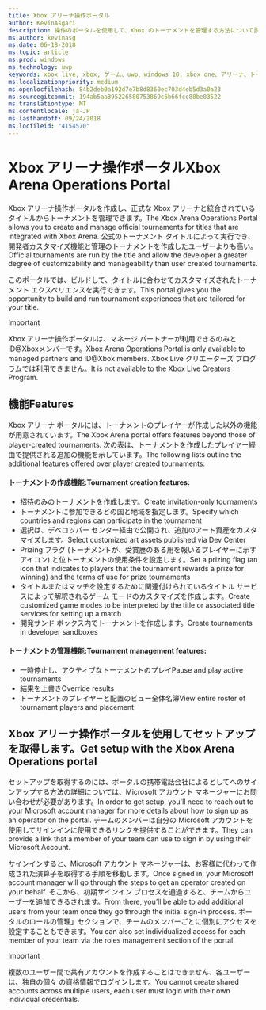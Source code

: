 ```yaml
---
title: Xbox アリーナ操作ポータル
author: KevinAsgari
description: 操作のポータルを使用して、Xbox のトーナメントを管理する方法について説明します。
ms.author: kevinasg
ms.date: 06-18-2018
ms.topic: article
ms.prod: windows
ms.technology: uwp
keywords: xbox live, xbox, ゲーム、uwp、windows 10, xbox one、アリーナ、トーナメント、操作, ポータル
ms.localizationpriority: medium
ms.openlocfilehash: 84b2deb0a192d7e7b8d8360ec703d4eb5d3a0a23
ms.sourcegitcommit: 194ab5aa395226580753869c6b66fce88be83522
ms.translationtype: MT
ms.contentlocale: ja-JP
ms.lasthandoff: 09/24/2018
ms.locfileid: "4154570"
---
```

# <a name="xbox-arena-operations-portal"></a><span data-ttu-id="55016-104">Xbox アリーナ操作ポータル</span><span class="sxs-lookup"><span data-stu-id="55016-104">Xbox Arena Operations Portal</span></span>



<span data-ttu-id="55016-105">Xbox アリーナ操作ポータルを作成し、正式な Xbox アリーナと統合されているタイトルからトーナメントを管理できます。</span><span class="sxs-lookup"><span data-stu-id="55016-105">The Xbox Arena Operations Portal allows you to create and manage official tournaments for titles that are integrated with Xbox Arena.</span></span> <span data-ttu-id="55016-106">公式のトーナメント タイトルによって実行でき、開発者カスタマイズ機能と管理のトーナメントを作成したユーザーよりも高い。</span><span class="sxs-lookup"><span data-stu-id="55016-106">Official tournaments are run by the title and allow the developer a greater degree of customizability and manageability than user created tournaments.</span></span>

<span data-ttu-id="55016-107">このポータルでは、ビルドして、タイトルに合わせてカスタマイズされたトーナメント エクスペリエンスを実行できます。</span><span class="sxs-lookup"><span data-stu-id="55016-107">This portal gives you the opportunity to build and run tournament experiences that are tailored for your title.</span></span>

> [!IMPORTANT]  
> <span data-ttu-id="55016-108">Xbox アリーナ操作ポータルは、マネージ パートナーが利用できるのみとID@Xboxメンバーです。</span><span class="sxs-lookup"><span data-stu-id="55016-108">Xbox Arena Operations Portal is only available to managed partners and ID@Xbox members.</span></span> <span data-ttu-id="55016-109">Xbox Live クリエーターズ プログラムでは利用できません。</span><span class="sxs-lookup"><span data-stu-id="55016-109">It is not available to the Xbox Live Creators Program.</span></span>

## <a name="features"></a><span data-ttu-id="55016-110">機能</span><span class="sxs-lookup"><span data-stu-id="55016-110">Features</span></span>

<span data-ttu-id="55016-111">Xbox アリーナ ポータルには、トーナメントのプレイヤーが作成した以外の機能が用意されています。</span><span class="sxs-lookup"><span data-stu-id="55016-111">The Xbox Arena portal offers features beyond those of player-created tournaments.</span></span> <span data-ttu-id="55016-112">次の表は、トーナメントを作成したプレイヤー経由で提供される追加の機能を示しています。</span><span class="sxs-lookup"><span data-stu-id="55016-112">The following lists outline the additional features offered over player created tournaments:</span></span>

#### <a name="tournament-creation-features"></a><span data-ttu-id="55016-113">トーナメントの作成機能:</span><span class="sxs-lookup"><span data-stu-id="55016-113">Tournament creation features:</span></span>

* <span data-ttu-id="55016-114">招待のみのトーナメントを作成します。</span><span class="sxs-lookup"><span data-stu-id="55016-114">Create invitation-only tournaments</span></span>
* <span data-ttu-id="55016-115">トーナメントに参加できるどの国と地域を指定します。</span><span class="sxs-lookup"><span data-stu-id="55016-115">Specify which countries and regions can participate in the tournament</span></span>
* <span data-ttu-id="55016-116">選択は、デベロッパー センター経由で公開され、追加のアート資産をカスタマイズします。</span><span class="sxs-lookup"><span data-stu-id="55016-116">Select customized art assets published via Dev Center</span></span>
* <span data-ttu-id="55016-117">Prizing フラグ (トーナメントが、受賞歴のある用を報いるプレイヤーに示すアイコン) と位トーナメントの使用条件を設定します。</span><span class="sxs-lookup"><span data-stu-id="55016-117">Set a prizing flag (an icon that indicates to players that the tournament rewards a prize for winning) and the terms of use for prize tournaments</span></span>
* <span data-ttu-id="55016-118">タイトルまたはマッチを設定するために関連付けられているタイトル サービスによって解釈されるゲーム モードのカスタマイズを作成します。</span><span class="sxs-lookup"><span data-stu-id="55016-118">Create customized game modes to be interpreted by the title or associated title services for setting up a match</span></span>
* <span data-ttu-id="55016-119">開発サンド ボックス内でトーナメントを作成します。</span><span class="sxs-lookup"><span data-stu-id="55016-119">Create tournaments in developer sandboxes</span></span>

#### <a name="tournament-management-features"></a><span data-ttu-id="55016-120">トーナメントの管理機能:</span><span class="sxs-lookup"><span data-stu-id="55016-120">Tournament management features:</span></span>

* <span data-ttu-id="55016-121">一時停止し、アクティブなトーナメントのプレイ</span><span class="sxs-lookup"><span data-stu-id="55016-121">Pause and play active tournaments</span></span>
* <span data-ttu-id="55016-122">結果を上書き</span><span class="sxs-lookup"><span data-stu-id="55016-122">Override results</span></span>
* <span data-ttu-id="55016-123">トーナメントのプレイヤーと配置のビュー全体名簿</span><span class="sxs-lookup"><span data-stu-id="55016-123">View entire roster of tournament players and placement</span></span>

## <a name="get-setup-with-the-xbox-arena-operations-portal"></a><span data-ttu-id="55016-124">Xbox アリーナ操作ポータルを使用してセットアップを取得します。</span><span class="sxs-lookup"><span data-stu-id="55016-124">Get setup with the Xbox Arena Operations portal</span></span>

<span data-ttu-id="55016-125">セットアップを取得するのには、ポータルの携帯電話会社によるとしてへのサインアップする方法の詳細については、Microsoft アカウント マネージャーにお問い合わせが必要があります。</span><span class="sxs-lookup"><span data-stu-id="55016-125">In order to get setup, you'll need to reach out to your Microsoft account manager for more details about how to sign up as an operator on the portal.</span></span> <span data-ttu-id="55016-126">チームのメンバーは自分の Microsoft アカウントを使用してサインインに使用できるリンクを提供することができます。</span><span class="sxs-lookup"><span data-stu-id="55016-126">They can provide a link that a member of your team can use to sign in by using their Microsoft Account.</span></span>

<span data-ttu-id="55016-127">サインインすると、Microsoft アカウント マネージャーは、お客様に代わって作成された演算子を取得する手順を移動します。</span><span class="sxs-lookup"><span data-stu-id="55016-127">Once signed in, your Microsoft account manager will go through the steps to get an operator created on your behalf.</span></span> <span data-ttu-id="55016-128">そこから、初期サインイン プロセスを通過すると、チームからユーザーを追加できるされます。</span><span class="sxs-lookup"><span data-stu-id="55016-128">From there, you’ll be able to add additional users from your team once they go through the initial sign-in process.</span></span> <span data-ttu-id="55016-129">ポータルのロールの管理」セクションで、チームのメンバーごとに個別にアクセスを設定することもできます。</span><span class="sxs-lookup"><span data-stu-id="55016-129">You can also set individualized access for each member of your team via the roles management section of the portal.</span></span>

> [!IMPORTANT]  
> <span data-ttu-id="55016-130">複数のユーザー間で共有アカウントを作成することはできません、各ユーザーは、独自の個々 の資格情報でログインします。</span><span class="sxs-lookup"><span data-stu-id="55016-130">You cannot create shared accounts across multiple users, each user must login with their own individual credentials.</span></span>
